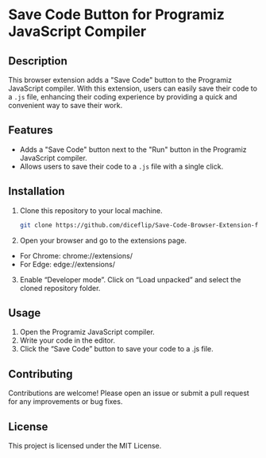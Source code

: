 # Save Code Button for Programiz JavaScript Compiler

## Description
This browser extension adds a "Save Code" button to the Programiz JavaScript compiler. With this extension, users can easily save their code to a `.js` file, enhancing their coding experience by providing a quick and convenient way to save their work.

## Features
- Adds a "Save Code" button next to the "Run" button in the Programiz JavaScript compiler.
- Allows users to save their code to a `.js` file with a single click.

## Installation
1. Clone this repository to your local machine.
   ```bash
   git clone https://github.com/diceflip/Save-Code-Browser-Extension-for-Programiz-JavaScript-Compiler
2. Open your browser and go to the extensions page.
- For Chrome: chrome://extensions/
- For Edge: edge://extensions/
3. Enable “Developer mode”.
  Click on “Load unpacked” and select the cloned repository folder.
## Usage
1. Open the Programiz JavaScript compiler.
2. Write your code in the editor.
3. Click the “Save Code” button to save your code to a .js file.
## Contributing
Contributions are welcome! Please open an issue or submit a pull request for any improvements or bug fixes.
## License
This project is licensed under the MIT License.

   
